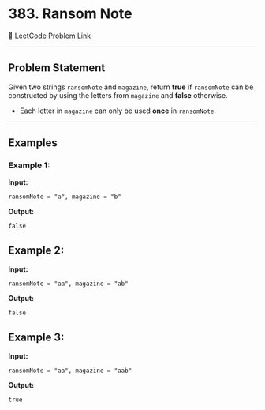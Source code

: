 # 383. Ransom Note

🔗 [LeetCode Problem Link](https://leetcode.com/problems/ransom-note/)

---

## Problem Statement

Given two strings `ransomNote` and `magazine`, return **true** if `ransomNote` can be constructed by using the letters from `magazine` and **false** otherwise.

- Each letter in `magazine` can only be used **once** in `ransomNote`.

---

## Examples

### Example 1:
**Input:**
```text
ransomNote = "a", magazine = "b"
```

**Output:**

```text
false
```

## Example 2:

**Input:**
```text
ransomNote = "aa", magazine = "ab"
```


**Output:**
```text
false
```

## Example 3:

**Input:**
```text
ransomNote = "aa", magazine = "aab"
```


**Output:**
```text
true
```

